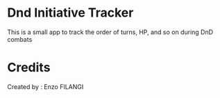# Dnd Initiative Tracker

This is a small app to track the order of turns, HP, and so on during DnD combats

# Credits

Created by : Enzo FILANGI
